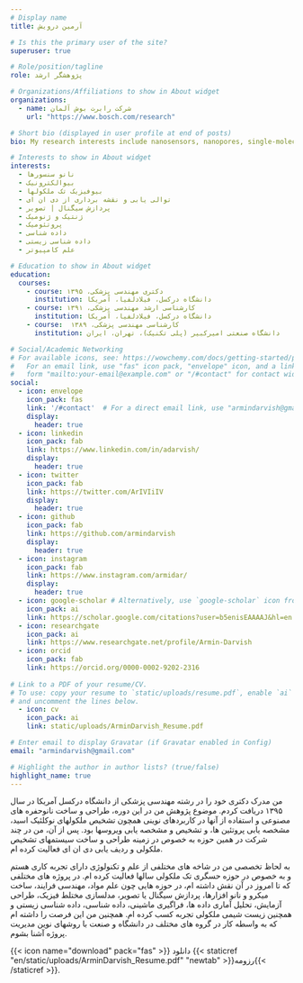 ```yaml
---
# Display name
title: آرمین درویش

# Is this the primary user of the site?
superuser: true

# Role/position/tagline
role: پژوهشگر ارشد

# Organizations/Affiliations to show in About widget
organizations:
  - name: شرکت رابرت بوش آلمان
    url: "https://www.bosch.com/research"

# Short bio (displayed in user profile at end of posts)
bio: My research interests include nanosensors, nanopores, single-molecule biophysics, dna sequencing, ....

# Interests to show in About widget
interests:
  - نانو سنسورها
  - بیوالکترونیک
  - بیوفیزیک تک ملکولها
  - توالی یابی و نقشه برداری از دی ان ای
  - پردازش سیگنال | تصویر
  - ژنتیک و ژنومیک
  - پروتئومیک
  - داده شناسی
  - داده شناسی زیستی
  - علم کامپیوتر

# Education to show in About widget
education:
  courses:
    - course: دکتری مهندسی پزشکی، ۱۳۹۵
      institution: دانشگاه درکسل، فیلادلفیا، آمریکا
    - course: کارشناسی ارشد مهندسی پزشکی، ۱۳۹۱
      institution: دانشگاه درکسل، فیلادلفیا، آمریکا
    - course:  کارشناسی مهندسی پزشکی، ۱۳۸۹
      institution: دانشگاه صنعتی امیرکبیر (پلی تکنیک)، تهران، ایران

# Social/Academic Networking
# For available icons, see: https://wowchemy.com/docs/getting-started/page-builder/#icons
#   For an email link, use "fas" icon pack, "envelope" icon, and a link in the
#   form "mailto:your-email@example.com" or "/#contact" for contact widget.
social:
  - icon: envelope
    icon_pack: fas
    link: '/#contact'  # For a direct email link, use "armindarvish@gmail.com".
    display:
      header: true
  - icon: linkedin
    icon_pack: fab
    link: https://www.linkedin.com/in/adarvish/
    display:
      header: true
  - icon: twitter
    icon_pack: fab
    link: https://twitter.com/ArIVIiIV
    display:
      header: true
  - icon: github
    icon_pack: fab
    link: https://github.com/armindarvish
    display:
      header: true
  - icon: instagram
    icon_pack: fab
    link: https://www.instagram.com/armidar/
    display:
      header: true
  - icon: google-scholar # Alternatively, use `google-scholar` icon from `ai` icon pack
    icon_pack: ai
    link: https://scholar.google.com/citations?user=b5enisEAAAAJ&hl=en
  - icon: researchgate
    icon_pack: ai
    link: https://www.researchgate.net/profile/Armin-Darvish
  - icon: orcid
    icon_pack: fab
    link: https://orcid.org/0000-0002-9202-2316
    
# Link to a PDF of your resume/CV.
# To use: copy your resume to `static/uploads/resume.pdf`, enable `ai` icons in `params.toml`,
# and uncomment the lines below.
  - icon: cv
    icon_pack: ai
    link: static/uploads/ArminDarvish_Resume.pdf

# Enter email to display Gravatar (if Gravatar enabled in Config)
email: "armindarvish@gmail.com"

# Highlight the author in author lists? (true/false)
highlight_name: true
---
```


من مدرک دکتری خود را در رشته مهندسی پزشکی از دانشگاه درکسل آمریکا در سال ۱۳۹۵ دریافت کردم. موضوع پژوهش من در این دوره، طراحی و ساخت نانوحفره های مصنوعی و استفاده از آنها در کاربردهای نوینی همچون تشخیص ملکولهای نوکلئیک اسید، مشخصه یابی پروتئین ها، و تشخیص و مشخصه یابی ویروسها بود. پس از آن، من در چند شرکت در همین حوزه به خصوص در زمینه طراحی و ساخت سیستمهای تشخیص ملکولی و ردیف یابی دی ان ای فعالیت کرده ام.

به لحاظ تخصصی من در شاخه های مختلفی از علم و تکنولوژی دارای تجربه کاری هستم و به خصوص در حوزه حسگری تک ملکولی سالها فعالیت کرده ام. در پروژه های مختلفی که تا امروز در آن نقش داشته ام، در حوزه هایی چون علم مواد، مهندسی فرایند، ساخت میکرو و نانو افزارها، پردازش سیگنال یا تصویر، مدلسازی مختلط فیزیک، طراحی آزمایش، تحلیل آماری داده ها، فراگیری ماشینی، داده شناسی، داده شناسی زیستی و همچنین زیست شیمی ملکولی تجربه کسب کرده ام. همچنین من این فرصت را داشته ام که به واسطه کار در گروه های مختلف در دانشگاه و صنعت با روشهای نوین مدیریت پروژه آشنا بشوم.

{{< icon name="download" pack="fas" >}} دانلود {{< staticref "en/static/uploads/ArminDarvish_Resume.pdf" "newtab" >}}رزومه{{< /staticref >}}.
